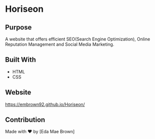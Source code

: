 # Horiseon

## Purpose
A website that offers efficient SEO(Search Engine Optimization), Online Reputation Management and Social Media Marketing.

## Built With
* HTML
* CSS

## Website
https://embrown92.github.io/Horiseon/

## Contribution
Made with ❤️ by [Eda Mae Brown]
